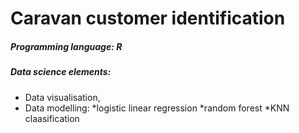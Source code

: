 # Caravan customer identification
##### Programming language: R
##### Data science elements:
* Data visualisation, 
* Data modelling: 
 *logistic linear regression
 *random forest
 *KNN claasification
